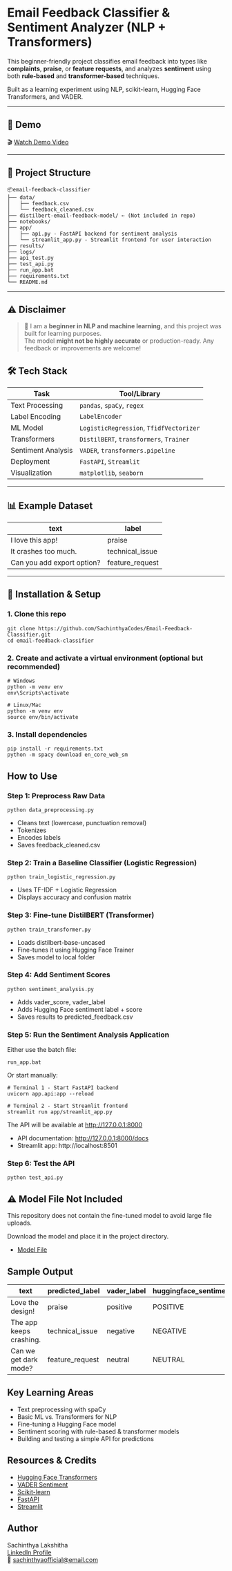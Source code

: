 #  Email Feedback Classifier & Sentiment Analyzer (NLP + Transformers)

This beginner-friendly project classifies email feedback into types like **complaints**, **praise**, or **feature requests**, and analyzes **sentiment** using both **rule-based** and **transformer-based** techniques.

 Built as a learning experiment using NLP, scikit-learn, Hugging Face Transformers, and VADER.

---

## 🎥 Demo

🎬 [Watch Demo Video](https://youtu.be/yVqQ8aDJ7to)

---

## 📁 Project Structure

```
📦email-feedback-classifier
├── data/
│   ├── feedback.csv
│   └── feedback_cleaned.csv
├── distilbert-email-feedback-model/ ← (Not included in repo)
├── notebooks/
├── app/
│   ├── api.py - FastAPI backend for sentiment analysis
│   └── streamlit_app.py - Streamlit frontend for user interaction 
├── results/
├── logs/
├── api_test.py
├── test_api.py
├── run_app.bat
├── requirements.txt
└── README.md
```

---

## ⚠️ Disclaimer

> 🚧 I am a **beginner in NLP and machine learning**, and this project was built for learning purposes.  
> The model **might not be highly accurate** or production-ready. Any feedback or improvements are welcome!

## 🛠️ Tech Stack

| Task              | Tool/Library                        |
|-------------------|-------------------------------------|
| Text Processing   | `pandas`, `spaCy`, `regex`          |
| Label Encoding    | `LabelEncoder`                      |
| ML Model          | `LogisticRegression`, `TfidfVectorizer` |
| Transformers      | `DistilBERT`, `transformers`, `Trainer` |
| Sentiment Analysis| `VADER`, `transformers.pipeline`    |
| Deployment        | `FastAPI`, `Streamlit`              |
| Visualization     | `matplotlib`, `seaborn`             |

---

## 📊 Example Dataset

| text                                  | label            |
|--------------------------------------|------------------|
| I love this app!                     | praise           |
| It crashes too much.                 | technical_issue  |
| Can you add export option?           | feature_request  |

---

## 🔧 Installation & Setup

### 1. Clone this repo

```
git clone https://github.com/SachinthyaCodes/Email-Feedback-Classifier.git
cd email-feedback-classifier
```

### 2. Create and activate a virtual environment (optional but recommended)

```
# Windows
python -m venv env
env\Scripts\activate

# Linux/Mac
python -m venv env
source env/bin/activate
```

### 3. Install dependencies

```
pip install -r requirements.txt
python -m spacy download en_core_web_sm
```

##  How to Use

### Step 1: Preprocess Raw Data

```
python data_preprocessing.py
```
- Cleans text (lowercase, punctuation removal)
- Tokenizes
- Encodes labels
- Saves feedback_cleaned.csv

### Step 2: Train a Baseline Classifier (Logistic Regression)

```
python train_logistic_regression.py
```
- Uses TF-IDF + Logistic Regression
- Displays accuracy and confusion matrix

### Step 3: Fine-tune DistilBERT (Transformer)

```
python train_transformer.py
```
- Loads distilbert-base-uncased
- Fine-tunes it using Hugging Face Trainer
- Saves model to local folder

### Step 4: Add Sentiment Scores

```
python sentiment_analysis.py
```
- Adds vader_score, vader_label
- Adds Hugging Face sentiment label + score
- Saves results to predicted_feedback.csv

### Step 5: Run the Sentiment Analysis Application

Either use the batch file:
```
run_app.bat
```

Or start manually:
```
# Terminal 1 - Start FastAPI backend
uvicorn app.api:app --reload

# Terminal 2 - Start Streamlit frontend
streamlit run app/streamlit_app.py
```

The API will be available at http://127.0.0.1:8000
- API documentation: http://127.0.0.1:8000/docs
- Streamlit app: http://localhost:8501

### Step 6: Test the API

```
python test_api.py
```

## ⚠️ Model File Not Included

This repository does not contain the fine-tuned model to avoid large file uploads.

Download the model and place it in the project directory.

- [Model File](https://huggingface.co/Sachinthya/Email-Feedback-Classifier)

##  Sample Output

| text | predicted_label | vader_label | huggingface_sentiment |
|------|----------------|------------|----------------------|
| Love the design! | praise | positive | POSITIVE |
| The app keeps crashing. | technical_issue | negative | NEGATIVE |
| Can we get dark mode? | feature_request | neutral | NEUTRAL |

##  Key Learning Areas

- Text preprocessing with spaCy
- Basic ML vs. Transformers for NLP
- Fine-tuning a Hugging Face model
- Sentiment scoring with rule-based & transformer models
- Building and testing a simple API for predictions

##  Resources & Credits

- [Hugging Face Transformers](https://huggingface.co/docs/transformers/index)
- [VADER Sentiment](https://github.com/cjhutto/vaderSentiment)
- [Scikit-learn](https://scikit-learn.org/)
- [FastAPI](https://fastapi.tiangolo.com/)
- [Streamlit](https://streamlit.io/)

##  Author

Sachinthya Lakshitha  
[LinkedIn Profile](https://www.linkedin.com/in/sachinthya-lakshitha/)  
📧 sachinthyaofficial@email.com
